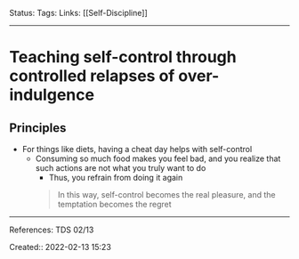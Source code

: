 Status: 
Tags: 
Links: [[Self-Discipline]]
___

# Teaching self-control through controlled relapses of over-indulgence
## Principles
- For things like diets, having a cheat day helps with self-control
	- Consuming so much food makes you feel bad, and you realize that such actions are not what you truly want to do
		- Thus, you refrain from doing it again
		> In this way, self-control becomes the real pleasure, and the temptation becomes the regret

___
References: TDS 02/13

Created:: 2022-02-13 15:23
